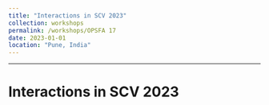 ```yaml
---
title: "Interactions in SCV 2023"
collection: workshops
permalink: /workshops/OPSFA 17
date: 2023-01-01
location: "Pune, India"
---
```


---


Interactions in SCV 2023
======
